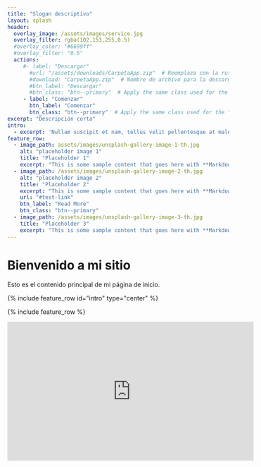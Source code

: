 ```yaml
---
title: "Slogan descriptivo"
layout: splash
header:
  overlay_image: /assets/images/service.jpg
  overlay_filter: rgba(102,153,255,0.5)
  #overlay_color: "#6699ff"
  #overlay_filter: "0.5"
  actions:
     #- label: "Descargar" 
       #url: "/assets/downloads/CarpetaApp.zip"  # Reemplaza con la ruta correcta de tu archivo zip
       #download: "CarpetaApp.zip"  # Nombre de archivo para la descarga
       #btn_label: "Descargar"
       #btn_class: "btn--primary"  # Apply the same class used for the "Read More" button
     - label: "Comenzar" 
       btn_label: "Comenzar"
       btn_class: "btn--primary"  # Apply the same class used for the "Read More" button
excerpt: "Descripción corta"
intro: 
  - excerpt: 'Nullam suscipit et nam, tellus velit pellentesque at malesuada, enim eaque. Quis nulla, netus tempor in diam gravida tincidunt, *proin faucibus* voluptate felis id sollicitudin. Centered with `type="center"`'
feature_row:
  - image_path: assets/images/unsplash-gallery-image-1-th.jpg
    alt: "placeholder image 1"
    title: "Placeholder 1"
    excerpt: "This is some sample content that goes here with **Markdown** formatting."
  - image_path: /assets/images/unsplash-gallery-image-2-th.jpg
    alt: "placeholder image 2"
    title: "Placeholder 2"
    excerpt: "This is some sample content that goes here with **Markdown** formatting."
    url: "#test-link"
    btn_label: "Read More"
    btn_class: "btn--primary"
  - image_path: /assets/images/unsplash-gallery-image-3-th.jpg
    title: "Placeholder 3"
    excerpt: "This is some sample content that goes here with **Markdown** formatting."
---
```


# Bienvenido a mi sitio

Esto es el contenido principal de mi página de inicio.

{% include feature_row id="intro" type="center" %}

{% include feature_row %}

<iframe width="560" height="315" src="https://www.youtube.com/embed/4xd4k43obXE?controls=0&showinfo=0" frameborder="0" allowfullscreen></iframe>

